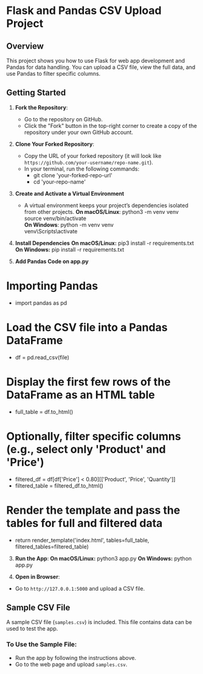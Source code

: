 # Flask and Pandas CSV Upload Project

## Overview
This project shows you how to use Flask for web app development and Pandas for data handling. You can upload a CSV file, view the full data, and use Pandas to filter specific columns.

## Getting Started

1. **Fork the Repository**:
   - Go to the repository on GitHub.
   - Click the "Fork" button in the top-right corner to create a copy of the repository under your own GitHub account.
  
2. **Clone Your Forked Repository**:
   - Copy the URL of your forked repository (it will look like `https://github.com/your-username/repo-name.git`).
   - In your terminal, run the following commands:
      - git clone 'your-forked-repo-url'
      - cd 'your-repo-name'

3. **Create and Activate a Virtual Environment**
   - A virtual environment keeps your project’s dependencies isolated from other projects.
   **On macOS/Linux**:
   python3 -m venv venv  
   source venv/bin/activate  
   **On Windows**:
   python -m venv venv  
   venv\Scripts\activate 

4. **Install Dependencies**
**On macOS/Linux:**
pip3 install -r requirements.txt
**On Windows:**
pip install -r requirements.txt

5. **Add Pandas Code on app.py**
# Importing Pandas
- import pandas as pd
# Load the CSV file into a Pandas DataFrame
- df = pd.read_csv(file)

# Display the first few rows of the DataFrame as an HTML table
- full_table = df.to_html()

# Optionally, filter specific columns (e.g., select only 'Product' and 'Price')
- filtered_df = df[df['Price'] < 0.80][['Product', 'Price', 'Quantity']]
- filtered_table = filtered_df.to_html()

# Render the template and pass the tables for full and filtered data
- return render_template('index.html', tables=full_table, filtered_tables=filtered_table)

3. **Run the App**:
**On macOS/Linux:**
python3 app.py
**On Windows:**
python app.py

4. **Open in Browser**:
- Go to `http://127.0.0.1:5000` and upload a CSV file.

## Sample CSV File

A sample CSV file (`samples.csv`) is included. This file contains data can be used to test the app.

### To Use the Sample File:
- Run the app by following the instructions above.
- Go to the web page and upload `samples.csv`.
